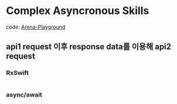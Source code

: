 # Complex Asyncronous Skills

code: [Arena-Playground](./Arena-Playground)

## api1 request 이후 response data를 이용해 api2 request

### RxSwift

```swift
```



### async/await

```swift
```




